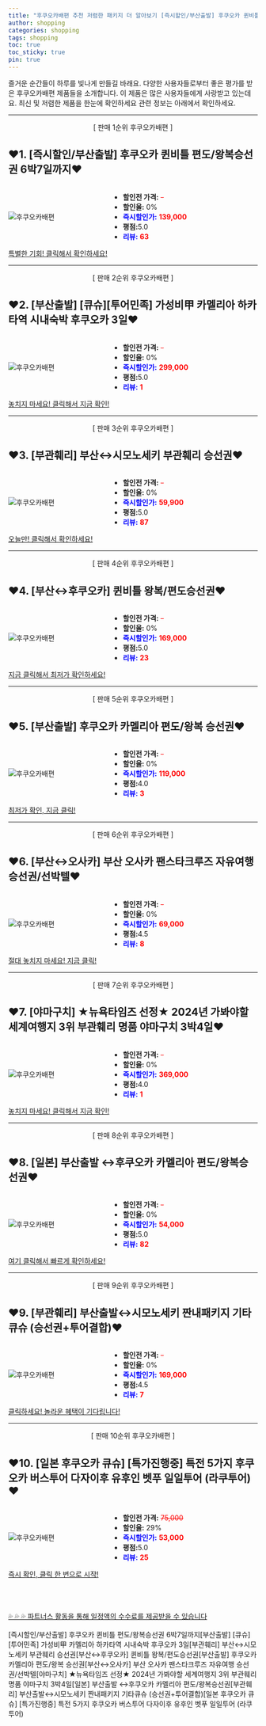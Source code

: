 ```yaml
---
title: "후쿠오카배편 추천 저렴한 패키지 더 알아보기 [즉시할인/부산출발] 후쿠오카 퀸비틀 편도/왕복승선권 6박7일까지"
author: shopping
categories: shopping
tags: shopping
toc: true
toc_sticky: true
pin: true
---
```

즐거운 순간들이 하루를 빛나게 만들길 바래요. 다양한 사용자들로부터 좋은 평가를 받은 후쿠오카배편 제품들을 소개합니다. 이 제품은 많은 사용자들에게 사랑받고 있는데요. 최신 및 저렴한 제품을 한눈에 확인하세요 관련 정보는 아래에서 확인하세요.

---
<p class="toplist" style="margin: 0 auto; display: block; width: fit-content;">[ 판매 1순위 후쿠오카배편 ]</p>

<h2><strong>❤️1. [즉시할인/부산출발] 후쿠오카 퀸비틀 편도/왕복승선권 6박7일까지❤️</strong></h2>

<div style="display: flex; align-items: center;">
    <div style="flex: 0.4;">
        <img src="https://thumbnail8.coupangcdn.com/thumbnails/remote/230x230ex/image/travel_reactor/travelSeller/common/A00066115/6628dd9f-4f0e-4b81-9a77-dbe0c90e5732.png" alt="후쿠오카배편" style="max-width: 100%;">
    </div>
    <div style="flex: 0.6; margin-left: 10px;">
        <ul>
            <li><strong>할인전 가격:</strong> <del style="color: red;">-</del></li>
            <li><strong>할인율:</strong> 0%</li>
            <li><span style='color:blue'><strong>즉시할인가:</strong></span> <span style='color:red'><strong>139,000</strong></span></li>
            <li><strong>평점:</strong>5.0</li>
            <li><span style='color:blue'><strong>리뷰:</strong></span> <span style='color:red'><strong>63</strong></span></li>
        </ul>
    </div>
</div>
<div class="center">
    <a href="https://link.coupang.com/re/AFFTDP?lptag=AF9450613&subid=githubio&pageKey=213572886&traceid=V0-153&itemId=None&vendorItemId=None" class="myButton">
        특별한 기회! 클릭해서 확인하세요!
    </a>
</div>


---
<p class="toplist" style="margin: 0 auto; display: block; width: fit-content;">[ 판매 2순위 후쿠오카배편 ]</p>

<h2><strong>❤️2. [부산출발] [큐슈][투어민족] 가성비甲 카멜리아 하카타역 시내숙박 후쿠오카 3일❤️</strong></h2>

<div style="display: flex; align-items: center;">
    <div style="flex: 0.4;">
        <img src="https://thumbnail10.coupangcdn.com/thumbnails/remote/230x230ex/image/travel_reactor/travelSeller/common/A00749467/1eb7db66-ba86-4a54-ba4d-cb6919a0d514.png" alt="후쿠오카배편" style="max-width: 100%;">
    </div>
    <div style="flex: 0.6; margin-left: 10px;">
        <ul>
            <li><strong>할인전 가격:</strong> <del style="color: red;">-</del></li>
            <li><strong>할인율:</strong> 0%</li>
            <li><span style='color:blue'><strong>즉시할인가:</strong></span> <span style='color:red'><strong>299,000</strong></span></li>
            <li><strong>평점:</strong>5.0</li>
            <li><span style='color:blue'><strong>리뷰:</strong></span> <span style='color:red'><strong>1</strong></span></li>
        </ul>
    </div>
</div>
<div class="center">
    <a href="https://link.coupang.com/re/AFFTDP?lptag=AF9450613&subid=githubio&pageKey=10000002830973&traceid=V0-153&itemId=None&vendorItemId=None" class="myButton">
        놓치지 마세요! 클릭해서 지금 확인!
    </a>
</div>


---
<p class="toplist" style="margin: 0 auto; display: block; width: fit-content;">[ 판매 3순위 후쿠오카배편 ]</p>

<h2><strong>❤️3. [부관훼리] 부산↔시모노세키 부관훼리 승선권❤️</strong></h2>

<div style="display: flex; align-items: center;">
    <div style="flex: 0.4;">
        <img src="https://thumbnail10.coupangcdn.com/thumbnails/remote/230x230ex/image/travel_reactor/travelSeller/common/A00119757/7673bcd6-641d-4aba-9a17-50efa709c011.jpg" alt="후쿠오카배편" style="max-width: 100%;">
    </div>
    <div style="flex: 0.6; margin-left: 10px;">
        <ul>
            <li><strong>할인전 가격:</strong> <del style="color: red;">-</del></li>
            <li><strong>할인율:</strong> 0%</li>
            <li><span style='color:blue'><strong>즉시할인가:</strong></span> <span style='color:red'><strong>59,900</strong></span></li>
            <li><strong>평점:</strong>5.0</li>
            <li><span style='color:blue'><strong>리뷰:</strong></span> <span style='color:red'><strong>87</strong></span></li>
        </ul>
    </div>
</div>
<div class="center">
    <a href="https://link.coupang.com/re/AFFTDP?lptag=AF9450613&subid=githubio&pageKey=311632886&traceid=V0-153&itemId=None&vendorItemId=None" class="myButton">
        오늘만! 클릭해서 확인하세요!
    </a>
</div>


---
<p class="toplist" style="margin: 0 auto; display: block; width: fit-content;">[ 판매 4순위 후쿠오카배편 ]</p>

<h2><strong>❤️4. [부산↔후쿠오카] 퀸비틀 왕복/편도승선권❤️</strong></h2>

<div style="display: flex; align-items: center;">
    <div style="flex: 0.4;">
        <img src="https://thumbnail10.coupangcdn.com/thumbnails/remote/230x230ex/image/travel_reactor/travelSeller/common/A00119757/0321bb34-613a-47ec-85df-fb8f1409208a.jpg" alt="후쿠오카배편" style="max-width: 100%;">
    </div>
    <div style="flex: 0.6; margin-left: 10px;">
        <ul>
            <li><strong>할인전 가격:</strong> <del style="color: red;">-</del></li>
            <li><strong>할인율:</strong> 0%</li>
            <li><span style='color:blue'><strong>즉시할인가:</strong></span> <span style='color:red'><strong>169,000</strong></span></li>
            <li><strong>평점:</strong>5.0</li>
            <li><span style='color:blue'><strong>리뷰:</strong></span> <span style='color:red'><strong>23</strong></span></li>
        </ul>
    </div>
</div>
<div class="center">
    <a href="https://link.coupang.com/re/AFFTDP?lptag=AF9450613&subid=githubio&pageKey=213278874&traceid=V0-153&itemId=None&vendorItemId=None" class="myButton">
        지금 클릭해서 최저가 확인하세요!
    </a>
</div>


---
<p class="toplist" style="margin: 0 auto; display: block; width: fit-content;">[ 판매 5순위 후쿠오카배편 ]</p>

<h2><strong>❤️5. [부산출발] 후쿠오카 카멜리아 편도/왕복 승선권❤️</strong></h2>

<div style="display: flex; align-items: center;">
    <div style="flex: 0.4;">
        <img src="https://thumbnail10.coupangcdn.com/thumbnails/remote/230x230ex/image/travel_reactor/travelSeller/common/A00066115/0ff31591-b2c5-45df-8e27-33315feb7c2c.png" alt="후쿠오카배편" style="max-width: 100%;">
    </div>
    <div style="flex: 0.6; margin-left: 10px;">
        <ul>
            <li><strong>할인전 가격:</strong> <del style="color: red;">-</del></li>
            <li><strong>할인율:</strong> 0%</li>
            <li><span style='color:blue'><strong>즉시할인가:</strong></span> <span style='color:red'><strong>119,000</strong></span></li>
            <li><strong>평점:</strong>4.0</li>
            <li><span style='color:blue'><strong>리뷰:</strong></span> <span style='color:red'><strong>3</strong></span></li>
        </ul>
    </div>
</div>
<div class="center">
    <a href="https://link.coupang.com/re/AFFTDP?lptag=AF9450613&subid=githubio&pageKey=10000002561717&traceid=V0-153&itemId=None&vendorItemId=None" class="myButton">
        최저가 확인, 지금 클릭!
    </a>
</div>


---
<p class="toplist" style="margin: 0 auto; display: block; width: fit-content;">[ 판매 6순위 후쿠오카배편 ]</p>

<h2><strong>❤️6. [부산↔오사카] 부산 오사카 팬스타크루즈 자유여행 승선권/선박텔❤️</strong></h2>

<div style="display: flex; align-items: center;">
    <div style="flex: 0.4;">
        <img src="https://thumbnail7.coupangcdn.com/thumbnails/remote/230x230ex/image/travel_reactor/travelSeller/common/A00066115/b1efc791-87f3-4ed7-9727-dbff037977bd.jpg" alt="후쿠오카배편" style="max-width: 100%;">
    </div>
    <div style="flex: 0.6; margin-left: 10px;">
        <ul>
            <li><strong>할인전 가격:</strong> <del style="color: red;">-</del></li>
            <li><strong>할인율:</strong> 0%</li>
            <li><span style='color:blue'><strong>즉시할인가:</strong></span> <span style='color:red'><strong>69,000</strong></span></li>
            <li><strong>평점:</strong>4.5</li>
            <li><span style='color:blue'><strong>리뷰:</strong></span> <span style='color:red'><strong>8</strong></span></li>
        </ul>
    </div>
</div>
<div class="center">
    <a href="https://link.coupang.com/re/AFFTDP?lptag=AF9450613&subid=githubio&pageKey=185746720&traceid=V0-153&itemId=None&vendorItemId=None" class="myButton">
        절대 놓치지 마세요! 지금 클릭!
    </a>
</div>


---
<p class="toplist" style="margin: 0 auto; display: block; width: fit-content;">[ 판매 7순위 후쿠오카배편 ]</p>

<h2><strong>❤️7. [야마구치] ★뉴욕타임즈 선정★  2024년 가봐야할 세계여행지 3위  부관훼리 명품 야마구치 3박4일❤️</strong></h2>

<div style="display: flex; align-items: center;">
    <div style="flex: 0.4;">
        <img src="https://thumbnail9.coupangcdn.com/thumbnails/remote/230x230ex/image/travel_reactor/travelSeller/common/A00821674/20adf825-f7f4-41dd-8154-824dc5c8610a.jpg" alt="후쿠오카배편" style="max-width: 100%;">
    </div>
    <div style="flex: 0.6; margin-left: 10px;">
        <ul>
            <li><strong>할인전 가격:</strong> <del style="color: red;">-</del></li>
            <li><strong>할인율:</strong> 0%</li>
            <li><span style='color:blue'><strong>즉시할인가:</strong></span> <span style='color:red'><strong>369,000</strong></span></li>
            <li><strong>평점:</strong>4.0</li>
            <li><span style='color:blue'><strong>리뷰:</strong></span> <span style='color:red'><strong>1</strong></span></li>
        </ul>
    </div>
</div>
<div class="center">
    <a href="https://link.coupang.com/re/AFFTDP?lptag=AF9450613&subid=githubio&pageKey=10000002832419&traceid=V0-153&itemId=None&vendorItemId=None" class="myButton">
        놓치지 마세요! 클릭해서 지금 확인!
    </a>
</div>


---
<p class="toplist" style="margin: 0 auto; display: block; width: fit-content;">[ 판매 8순위 후쿠오카배편 ]</p>

<h2><strong>❤️8. [일본] 부산출발 ↔후쿠오카 카멜리아 편도/왕복승선권❤️</strong></h2>

<div style="display: flex; align-items: center;">
    <div style="flex: 0.4;">
        <img src="https://thumbnail9.coupangcdn.com/thumbnails/remote/230x230ex/image/travel_reactor/travelSeller/common/A00119757/938476d0-095c-49ff-b4ed-d9d59241d56b.jpg" alt="후쿠오카배편" style="max-width: 100%;">
    </div>
    <div style="flex: 0.6; margin-left: 10px;">
        <ul>
            <li><strong>할인전 가격:</strong> <del style="color: red;">-</del></li>
            <li><strong>할인율:</strong> 0%</li>
            <li><span style='color:blue'><strong>즉시할인가:</strong></span> <span style='color:red'><strong>54,000</strong></span></li>
            <li><strong>평점:</strong>5.0</li>
            <li><span style='color:blue'><strong>리뷰:</strong></span> <span style='color:red'><strong>82</strong></span></li>
        </ul>
    </div>
</div>
<div class="center">
    <a href="https://link.coupang.com/re/AFFTDP?lptag=AF9450613&subid=githubio&pageKey=213269358&traceid=V0-153&itemId=None&vendorItemId=None" class="myButton">
        여기 클릭해서 빠르게 확인하세요!
    </a>
</div>


---
<p class="toplist" style="margin: 0 auto; display: block; width: fit-content;">[ 판매 9순위 후쿠오카배편 ]</p>

<h2><strong>❤️9. [부관훼리] 부산출발↔시모노세키 짠내패키지 기타큐슈 (승선권+투어결합)❤️</strong></h2>

<div style="display: flex; align-items: center;">
    <div style="flex: 0.4;">
        <img src="https://thumbnail9.coupangcdn.com/thumbnails/remote/230x230ex/image/travel_reactor/travelSeller/common/A00119757/fa87cf4c-f14b-4e85-95c4-b82099f4c93b.jpg" alt="후쿠오카배편" style="max-width: 100%;">
    </div>
    <div style="flex: 0.6; margin-left: 10px;">
        <ul>
            <li><strong>할인전 가격:</strong> <del style="color: red;">-</del></li>
            <li><strong>할인율:</strong> 0%</li>
            <li><span style='color:blue'><strong>즉시할인가:</strong></span> <span style='color:red'><strong>169,000</strong></span></li>
            <li><strong>평점:</strong>4.5</li>
            <li><span style='color:blue'><strong>리뷰:</strong></span> <span style='color:red'><strong>7</strong></span></li>
        </ul>
    </div>
</div>
<div class="center">
    <a href="https://link.coupang.com/re/AFFTDP?lptag=AF9450613&subid=githubio&pageKey=213575620&traceid=V0-153&itemId=None&vendorItemId=None" class="myButton">
        클릭하세요! 놀라운 혜택이 기다립니다!
    </a>
</div>


---
<p class="toplist" style="margin: 0 auto; display: block; width: fit-content;">[ 판매 10순위 후쿠오카배편 ]</p>

<h2><strong>❤️10. [일본 후쿠오카 큐슈] [특가진행중] 특전 5가지 후쿠오카 버스투어 다자이후 유후인 벳푸 일일투어 (라쿠투어)❤️</strong></h2>

<div style="display: flex; align-items: center;">
    <div style="flex: 0.4;">
        <img src="https://thumbnail6.coupangcdn.com/thumbnails/remote/230x230ex/image/travel_reactor/travelSeller/common/A00834066/e4c9cdec-bacf-4d29-83af-ef9c3901a5f0.jpg" alt="후쿠오카배편" style="max-width: 100%;">
    </div>
    <div style="flex: 0.6; margin-left: 10px;">
        <ul>
            <li><strong>할인전 가격:</strong> <del style="color: red;">75,000</del></li>
            <li><strong>할인율:</strong> 29%</li>
            <li><span style='color:blue'><strong>즉시할인가:</strong></span> <span style='color:red'><strong>53,000</strong></span></li>
            <li><strong>평점:</strong>5.0</li>
            <li><span style='color:blue'><strong>리뷰:</strong></span> <span style='color:red'><strong>25</strong></span></li>
        </ul>
    </div>
</div>
<div class="center">
    <a href="https://link.coupang.com/re/AFFTDP?lptag=AF9450613&subid=githubio&pageKey=10000000968399&traceid=V0-153&itemId=None&vendorItemId=None" class="myButton">
        즉시 확인, 클릭 한 번으로 시작!
    </a>
</div>

<br><br><br>[💦 💦 💦 파트너스 활동을 통해 일정액의 수수료를 제공받을 수 있습니다](https://link.coupang.com/a/bcpT2c)<br><br>[즉시할인/부산출발] 후쿠오카 퀸비틀 편도/왕복승선권 6박7일까지[부산출발] [큐슈][투어민족] 가성비甲 카멜리아 하카타역 시내숙박 후쿠오카 3일[부관훼리] 부산↔시모노세키 부관훼리 승선권[부산↔후쿠오카] 퀸비틀 왕복/편도승선권[부산출발] 후쿠오카 카멜리아 편도/왕복 승선권[부산↔오사카] 부산 오사카 팬스타크루즈 자유여행 승선권/선박텔[야마구치] ★뉴욕타임즈 선정★  2024년 가봐야할 세계여행지 3위  부관훼리 명품 야마구치 3박4일[일본] 부산출발 ↔후쿠오카 카멜리아 편도/왕복승선권[부관훼리] 부산출발↔시모노세키 짠내패키지 기타큐슈 (승선권+투어결합)[일본 후쿠오카 큐슈] [특가진행중] 특전 5가지 후쿠오카 버스투어 다자이후 유후인 벳푸 일일투어 (라쿠투어)